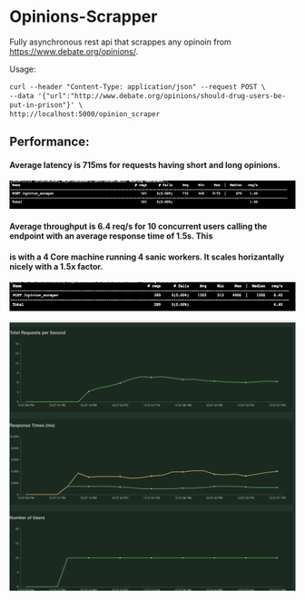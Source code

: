 # Opinions-Scrapper

Fully asynchronous rest api that scrappes any opinoin from https://www.debate.org/opinions/.

Usage:

```shell
curl --header "Content-Type: application/json" --request POST \
--data '{"url":"http://www.debate.org/opinions/should-drug-users-be-put-in-prison"}' \
http://localhost:5000/opinion_scraper
```

## Performance:

#### Average latency is 715ms for requests having short and long opinions.

![Screenshot](imgs/latency.png)


#### Average throughput is 6.4 req/s for 10 concurrent users calling the endpoint with an average response  time of 1.5s. This
#### is with a 4 Core machine running 4 sanic workers. It scales horizantally nicely with a 1.5x factor.

![Screenshot](imgs/concurrency.png)

![Screenshot](imgs/graph.png)




